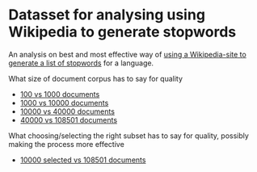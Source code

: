 # Datasset for analysing using Wikipedia to generate stopwords
An analysis on best and most effective way of [using a Wikipedia-site to generate a list of stopwords](https://medium.com/norch/an-analysis-on-using-wikipedia-to-generate-stopword-lists-aac30bd38f9c) for a language.


What size of document corpus has to say for quality
* [100 vs 1000 documents](https://github.com/eklem/dataset-misc/commit/85f318a7367d3574b9976cbe3261a8d5a659ae93)
* [1000 vs 10000 documents](https://github.com/eklem/dataset-misc/commit/64762954cacc3132e2e80337f99ac6f81a0add08)
* [10000 vs 40000 documents](https://github.com/eklem/dataset-misc/commit/49b9559401c2f5e4ba9d9dc67cdb6d640cc34803)
* [40000 vs 108501 documents](https://github.com/eklem/dataset-misc/commit/4de5b282d1e646025fa39eca59d6ad2a6a254554)


What choosing/selecting the right subset has to say for quality, possibly making the process more effective
* [10000 selected vs 108501 documents](https://github.com/eklem/dataset-misc/commit/b12c1a7c1b7c9e8001399c771d906e70b7cb9f19)

